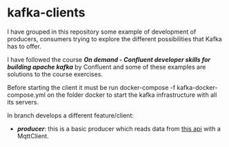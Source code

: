 # kafka-clients
I have grouped in this repository some example of development of producers, consumers trying to explore the different possibilities that Kafka has to offer. 

I have followed the course ***On demand - Confluent developer skills for building apache kafka*** by Confluent and some of these examples are solutions to the course exercises.

Before starting the client it must be run docker-compose -f kafka-docker-compose.yml on the folder docker to start the kafka infrastructure with all its servers.

In branch develops a different feature/client:

- ***producer***: this is a basic producer which reads data from [this api](https://digitransit.fi/en/developers/apis/4-realtime-api/vehicle-positions/) with a MqttClient.
